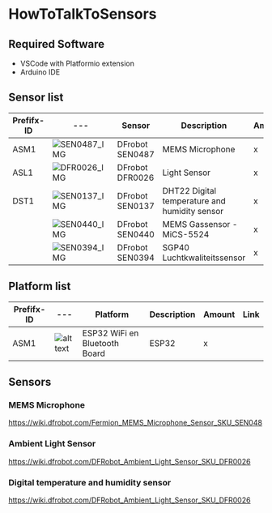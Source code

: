 # HowToTalkToSensors

## Required Software

- VSCode with Platformio extension
- Arduino IDE 

## Sensor list

| Prefifx-ID | --- | Sensor | Description | Amount | Link |
| --- | --- | --- | --- | --- | --- |
| ASM1 | ![SEN0487_IMG] | DFrobot SEN0487 | MEMS Microphone | x | 7 |
| ASL1 |![DFR0026_IMG] | DFrobot DFR0026 | Light Sensor | x |  |
| DST1 | ![SEN0137_IMG] | DFrobot SEN0137 | DHT22 Digital temperature and humidity sensor | x |  |
|  | ![SEN0440_IMG] | DFrobot SEN0440 | MEMS Gassensor - MiCS-5524  | x |  |
|  | ![SEN0394_IMG] | DFrobot SEN0394 | SGP40 Luchtkwaliteitssensor | x |  |

[SEN0487_IMG]: https://www.tinytronics.nl/shop/image/cache/catalog/products/product-003985/dfrobot-fermion-mems-microphone-module-600x600.jpg
[DFR0026_IMG]: https://www.tinytronics.nl/shop/image/cache/catalog/products_2022/dfrobot-gravity-analog-ambient-light-sensor-1-6000lx-600x600.jpg
[SEN0137_IMG]: https://www.tinytronics.nl/shop/image/cache/catalog/products/product-003935/dfrobot-gravity-dht22-temperature-and-humidity-sensor-with-cable-front-600x600.jpg
[SEN0440_IMG]: https://www.tinytronics.nl/shop/image/cache/catalog/products/product-003991/dfrobot-fermion-mems-gas-sensor-mics-5524-600x600.jpg
[SEN0394_IMG]: [https://www.tinytronics.nl/shop/image/cache/catalog/products/product-003991/dfrobot-fermion-mems-gas-sensor-mics-5524-600x600.jpg](https://www.tinytronics.nl/shop/image/cache/catalog/products/product-003995/dfrobot-gravity-sgp40-air-quality-sensor-600x600.jpg)

## Platform list

| Prefifx-ID | --- | Platform | Description | Amount | Link |
| --- | --- | --- | --- | --- | --- |
| ASM1 | ![alt text](https://www.tinytronics.nl/shop/nl/development-boards/microcontroller-boards/met-wi-fi/esp32-wifi-en-bluetooth-board-cp2102-600x600.jpg)| ESP32 WiFi en Bluetooth Board  | ESP32 | x |  |

## Sensors

### MEMS Microphone

https://wiki.dfrobot.com/Fermion_MEMS_Microphone_Sensor_SKU_SEN048

### Ambient Light Sensor

https://wiki.dfrobot.com/DFRobot_Ambient_Light_Sensor_SKU_DFR0026

### Digital temperature and humidity sensor

https://wiki.dfrobot.com/DFRobot_Ambient_Light_Sensor_SKU_DFR0026
